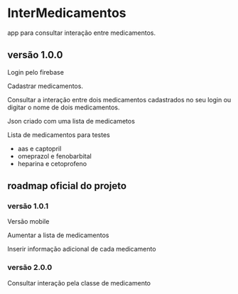 # InterMedicamentos
<p> app para consultar interação entre medicamentos. </p>
<h2>  versão 1.0.0 </h2>

<p> Login pelo firebase </p>
<p> Cadastrar medicamentos. </p>
<p> Consultar a interação entre dois medicamentos cadastrados no seu login ou digitar o nome de dois medicamentos. </p>

Json criado com uma lista de medicametos
<p> Lista de medicamentos para testes </p>
<ul>
  <li>aas e captopril </li>
  <li>omeprazol e fenobarbital</li>
  <li>heparina e cetoprofeno</li>
</ul>

<h2> roadmap oficial do projeto </h2> 
<h3> versão 1.0.1  </h3>
<p> Versão mobile</p>
 
<p> Aumentar a lista de medicamentos</p>
<p> Inserir informação adicional de cada medicamento </p>

<h3> versão 2.0.0   </h3>
<p> Consultar interação pela classe de medicamento </p>


